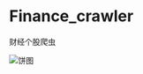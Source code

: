 # Finance_crawler
财经个股爬虫

![饼图](https://user-images.githubusercontent.com/124339298/219856826-e6354bd3-5247-4387-8426-9d69830e75a1.png)
